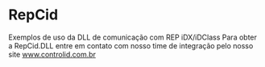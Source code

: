 # RepCid
Exemplos de uso da DLL de comunicação com REP iDX/iDClass
Para obter a RepCid.DLL entre em contato com nosso time de integração pelo nosso site www.controlid.com.br
